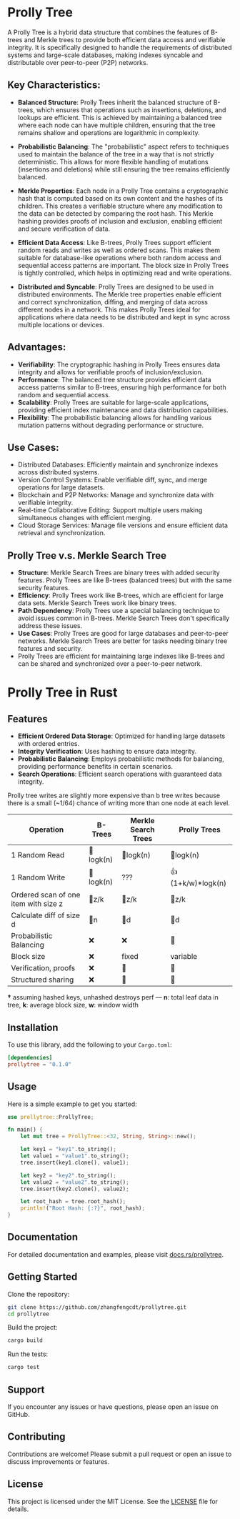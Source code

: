 # Prolly Tree
A Prolly Tree is a hybrid data structure that combines the features of B-trees and Merkle trees to provide 
both efficient data access and verifiable integrity. It is specifically designed to handle the requirements 
of distributed systems and large-scale databases, making indexes syncable and distributable over peer-to-peer (P2P) networks.

## Key Characteristics:

- **Balanced Structure**: Prolly Trees inherit the balanced structure of B-trees, which ensures that operations such as insertions, deletions, and lookups are efficient. This is achieved by maintaining a balanced tree where each node can have multiple children, ensuring that the tree remains shallow and operations are logarithmic in complexity.

- **Probabilistic Balancing**: The "probabilistic" aspect refers to techniques used to maintain the balance of the tree in a way that is not strictly deterministic. This allows for more flexible handling of mutations (insertions and deletions) while still ensuring the tree remains efficiently balanced.

- **Merkle Properties**: Each node in a Prolly Tree contains a cryptographic hash that is computed based on its own content and the hashes of its children. This creates a verifiable structure where any modification to the data can be detected by comparing the root hash.
This Merkle hashing provides proofs of inclusion and exclusion, enabling efficient and secure verification of data.

- **Efficient Data Access**: Like B-trees, Prolly Trees support efficient random reads and writes as well as ordered scans. This makes them suitable for database-like operations where both random access and sequential access patterns are important.
The block size in Prolly Trees is tightly controlled, which helps in optimizing read and write operations.

- **Distributed and Syncable**: Prolly Trees are designed to be used in distributed environments. The Merkle tree properties enable efficient and correct synchronization, diffing, and merging of data across different nodes in a network.
This makes Prolly Trees ideal for applications where data needs to be distributed and kept in sync across multiple locations or devices.

## Advantages:
- **Verifiability**: The cryptographic hashing in Prolly Trees ensures data integrity and allows for verifiable proofs of inclusion/exclusion.
- **Performance**: The balanced tree structure provides efficient data access patterns similar to B-trees, ensuring high performance for both random and sequential access.
- **Scalability**: Prolly Trees are suitable for large-scale applications, providing efficient index maintenance and data distribution capabilities.
- **Flexibility**: The probabilistic balancing allows for handling various mutation patterns without degrading performance or structure.

## Use Cases:
- Distributed Databases: Efficiently maintain and synchronize indexes across distributed systems.
- Version Control Systems: Enable verifiable diff, sync, and merge operations for large datasets.
- Blockchain and P2P Networks: Manage and synchronize data with verifiable integrity.
- Real-time Collaborative Editing: Support multiple users making simultaneous changes with efficient merging.
- Cloud Storage Services: Manage file versions and ensure efficient data retrieval and synchronization.

## Prolly Tree v.s. Merkle Search Tree 

- **Structure**: Merkle Search Trees are binary trees with added security features. Prolly Trees are like B-trees (balanced trees) but with the same security features.
- **Efficiency**: Prolly Trees work like B-trees, which are efficient for large data sets. Merkle Search Trees work like binary trees.
- **Path Dependency**: Prolly Trees use a special balancing technique to avoid issues common in B-trees. Merkle Search Trees don't specifically address these issues.
- **Use Cases**: Prolly Trees are good for large databases and peer-to-peer networks. Merkle Search Trees are better for tasks needing binary tree features and security.
- Prolly Trees are efficient for maintaining large indexes like B-trees and can be shared and synchronized over a peer-to-peer network.

# Prolly Tree in Rust

## Features

- **Efficient Ordered Data Storage**: Optimized for handling large datasets with ordered entries.
- **Integrity Verification**: Uses hashing to ensure data integrity.
- **Probabilistic Balancing**: Employs probabilistic methods for balancing, providing performance benefits in certain scenarios.
- **Search Operations**: Efficient search operations with guaranteed data integrity.

Prolly tree writes are slightly more expensive than b tree writes because there is a small (~1/64) chance of
writing more than one node at each level.

Operation | B-Trees | Merkle Search Trees | Prolly Trees
--------- | ------- |---------------------| ------------
1 Random Read | 🎉logk(n) | 🎉logk(n)           | 🎉logk(n)
1 Random Write | 🎉logk(n) | ???                 | 👍(1+k/w)*logk(n)
Ordered scan of one item with size z | 🎉z/k | 🎉z/k                 | 🎉z/k
Calculate diff of size d | 💩n | 🎉d                 | 🎉d
Probabilistic Balancing | ❌ | ❌                   | 🙌
Block size | ❌ | fixed               | variable
Verification, proofs | ❌ | 🙌                  | 🙌
Structured sharing | ❌ | 🙌                  | 🙌

**†** assuming hashed keys, unhashed destroys perf — **n**: total leaf data in tree, **k**: average block size, **w**: window width

## Installation

To use this library, add the following to your `Cargo.toml`:

```toml
[dependencies]
prollytree = "0.1.0"
```

## Usage

Here is a simple example to get you started:

```rust
use prollytree::ProllyTree;

fn main() {
    let mut tree = ProllyTree::<32, String, String>::new();

    let key1 = "key1".to_string();
    let value1 = "value1".to_string();
    tree.insert(key1.clone(), value1);

    let key2 = "key2".to_string();
    let value2 = "value2".to_string();
    tree.insert(key2.clone(), value2);

    let root_hash = tree.root_hash();
    println!("Root Hash: {:?}", root_hash);
}
```

## Documentation

For detailed documentation and examples, please visit [docs.rs/prollytree](https://docs.rs/prollytree).

## Getting Started

Clone the repository:

```sh
git clone https://github.com/zhangfengcdt/prollytree.git
cd prollytree
```

Build the project:

```sh
cargo build
```

Run the tests:

```sh
cargo test
```

## Support

If you encounter any issues or have questions, please open an issue on GitHub.

## Contributing

Contributions are welcome! Please submit a pull request or open an issue to discuss improvements or features.

## License

This project is licensed under the MIT License. See the [LICENSE](LICENSE) file for details.
